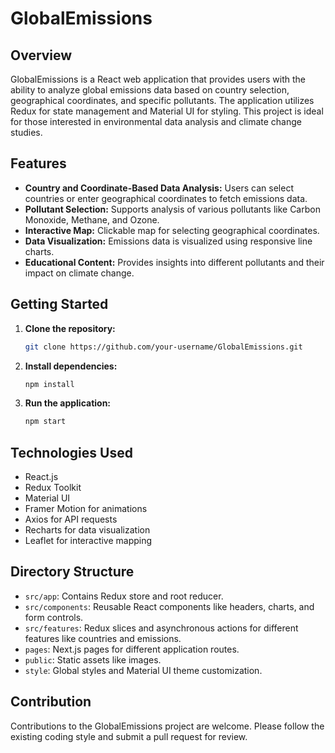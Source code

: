 # GlobalEmissions

## Overview
GlobalEmissions is a React web application that provides users with the ability to analyze global emissions data based on country selection, geographical coordinates, and specific pollutants. The application utilizes Redux for state management and Material UI for styling. This project is ideal for those interested in environmental data analysis and climate change studies.

## Features
- **Country and Coordinate-Based Data Analysis:** Users can select countries or enter geographical coordinates to fetch emissions data.
- **Pollutant Selection:** Supports analysis of various pollutants like Carbon Monoxide, Methane, and Ozone.
- **Interactive Map:** Clickable map for selecting geographical coordinates.
- **Data Visualization:** Emissions data is visualized using responsive line charts.
- **Educational Content:** Provides insights into different pollutants and their impact on climate change.

## Getting Started
1. **Clone the repository:**
   ```bash
   git clone https://github.com/your-username/GlobalEmissions.git
   ```
2. **Install dependencies:**
   ```bash
   npm install
   ```
3. **Run the application:**
   ```bash
   npm start
   ```

## Technologies Used
- React.js
- Redux Toolkit
- Material UI
- Framer Motion for animations
- Axios for API requests
- Recharts for data visualization
- Leaflet for interactive mapping

## Directory Structure
- `src/app`: Contains Redux store and root reducer.
- `src/components`: Reusable React components like headers, charts, and form controls.
- `src/features`: Redux slices and asynchronous actions for different features like countries and emissions.
- `pages`: Next.js pages for different application routes.
- `public`: Static assets like images.
- `style`: Global styles and Material UI theme customization.

## Contribution
Contributions to the GlobalEmissions project are welcome. Please follow the existing coding style and submit a pull request for review.
